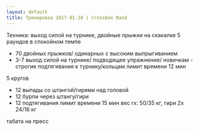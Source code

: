 ```yaml
---
layout: default
title: Тренировка 2017-01-24 | Crossbox Band
---
```


Техника: выход силой на турнике, двойные прыжки на скакалке
5 раундов в спокойном темпе
- 70 двойных прыжков/ одинарных с высоким выпрыгиванием
- 3-7 выход силой на турнике/ подводящее упражнение/ новичкам - строгие подтягивания к турнику/кольцам
лимит времени 12 мин

5 кругов
- 12 выпады со штангой/гирями над головой
- 12 бурпи через штангу/гири
- 12 подтягивания 
лимит времени 15 мин
вес rx: 50/35 кг, гири 2х 24/16 кг

табата на пресс